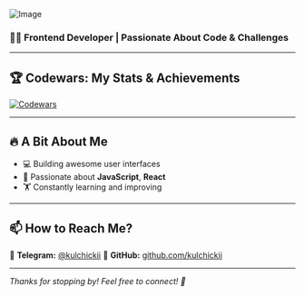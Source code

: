 ![Image](https://github.com/user-attachments/assets/1e540c87-0de8-4229-baf4-8f0184e62a0c)

### 👨‍💻 Frontend Developer | Passionate About Code & Challenges  

---

## 🏆 Codewars: My Stats & Achievements  
[![Codewars](https://www.codewars.com/users/kulchickii/badges/large)](https://www.codewars.com/users/kulchickii/)  

---

## 🔥 A Bit About Me  
- 💻 Building awesome user interfaces  
- 🚀 Passionate about **JavaScript**, **React**
- 🏋️ Constantly learning and improving  

---

## 📫 How to Reach Me?  
📩 **Telegram:** [@kulchickii](https://t.me/kulchickii) 
🐙 **GitHub:** [github.com/kulchickii](https://github.com/kulchickii)  

---

_Thanks for stopping by! Feel free to connect! 🚀_  

